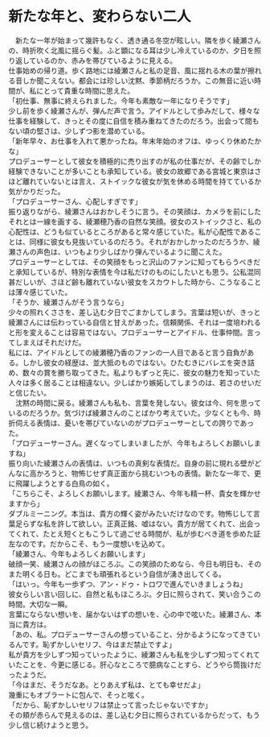# 新たな年と、変わらない二人  
  
　新たな一年が始まって幾許もなく、透き通る冬空が眩しい。隣を歩く綾瀬さんの、時折吹く北風に揺らぐ髪。ふと顕になる耳は少し冷えているのか、夕日を照り返しているのか、赤みを帯びているように見える。  
仕事始めの帰り道。歩く路地には綾瀬さんと私の足音、風に揺れる木の葉が擦れる音しか聞こえない。都会には珍しい沈黙、季節柄だろうか。この無音に近い時間が、私にとって貴重な時間に思えた。  
「初仕事、無事に終えられました。今年も素敵な一年になりそうです」  
少し前を歩く綾瀬さんが、弾んだ声で言う。アイドルとして歩みだして、様々な仕事を経験して、きっとその度に自信を積み重ねてきたのだろう。出会って間もない頃の堅さは、少しずつ影を潜めている。  
「新年早々、お仕事を入れて悪かったね。年末年始のオフは、ゆっくり休めたかな」  
プロデューサーとして彼女を積極的に売り出すのが私の仕事だが、その齢でしか経験できないことが多いことも承知している。彼女の故郷である宮城と東京はさほど離れていないとは言え、ストイックな彼女が気を休める時間を持てているか気がかりだった。  
「プロデューサーさん、心配しすぎです」  
振り返りながら、綾瀬さんはおかしそうに言う。その笑顔は、カメラを前にしたそれとは一線を画する、綾瀬穂乃香の自然な笑顔。彼女のストイックさと、私の心配性は、どうも似ているところがあると常々感じていた。私が心配性であることは、同様に彼女も見抜いているのだろう。それがおかしかったのだろうか、綾瀬さんの声色は、いつもより少しばかり弾んでいるように聞こえた。  
プロデューサーとしては、その笑顔をもっと沢山のファンに知ってもらうべきだと承知しているが、特別な表情を今は私だけのものにしたいとも思う。公私混同甚だしいが、さほど齢も離れていない彼女をスカウトした時から、こうなることは薄々感じていた。  
「そうか、綾瀬さんがそう言うなら」  
少々の照れくささを、差し込む夕日でごまかしてしまう。言葉は短いが、きっと綾瀬さんには伝わっている自信と甘えがあった。信頼関係、それは一度培われると形を変えることは容易ではない。プロデューサーとアイドル、仕事仲間。言ってしまえばそれだけだ。  
私には、アイドルとしての綾瀬穂乃香のファンの一人目であると言う自負がある。しかし彼女の経歴は、並大抵のものではない。ひたむきにバレエを突き詰め、数々の賞を勝ち取ってきた。私よりもずっと先に、彼女の魅力を知っていた人々は多く居ることは相違ない。少しばかり嫉妬してしまうのは、若さのせいだと信じたい。  
　沈黙の時間に戻る。綾瀬さんも私も、言葉を発しない。彼女は今、何を思っているのだろうか。気づけば綾瀬さんのことばかり考えていた。少なくとも今、時折伺える表情は、憂いを帯びていないのがプロデューサーとしての誇りであった。  
「プロデューサーさん。遅くなってしまいましたが、今年もよろしくお願いしますね」  
振り向いた綾瀬さんの表情は、いつもの真剣な表情だ。自身の前に現れる壁がどんなに高かろうと、物怖じせず真正面から挑むいつもの表情。新たな一年で、更に飛躍しようとする白鳥の如く。  
「こちらこそ、よろしくお願いします。綾瀬さん、今年も精一杯、貴女を輝かせますから」  
ダブルミーニング。本当は、貴方の輝く姿がみたいだけなのです。物怖じして言葉足らずな私を許して欲しい。正真正銘、嘘はない。貴方が居てくれて、出会ってくれて、たとえ短くともこうして過ごせる時間が、私が歩むべき道を歩めた証左なのです。だからこそ、もう一度想いを込めて。  
「綾瀬さん、今年もよろしくお願いします」  
破顔一笑、綾瀬さんの顔がほころぶ。この笑顔のためなら、今日も明日も、そのまた明くる日も。どこまでも頑張れるという自信が湧き出してくる。  
「はいっ。今年も一歩ずつ、アン・ドゥ・トロワで進んでいきましょうね」  
彼女らしい言い回しに、自然と私もほころぶ。夕日に照らされて、笑い合うこの時間。大切な一瞬。  
言葉にならない想いを、届かないはずの想いを、心の中で呟いた。綾瀬さん、本当に貴方は。  
「あの、私。プロデューサーさんの想っていること、分かるようになってきているんです。恥ずかしいセリフ、今はまだ禁止ですよ」  
私が貴方を少しずつ知っていったように、綾瀬さんも私を少しずつ知ってくれていたことを、今更に感じる。肝心なところで臆病なことすら、どうやら筒抜けだったようだ。  
「今はまだ、そうだなあ。とりあえず私は、とても幸せだよ」  
幾重にもオブラートに包んで、そっと呟く。  
「だから、恥ずかしいセリフは禁止って言ったじゃないですか」  
その頬が赤らんで見えるのは、差し込む夕日に照らされているからだって、もう少し信じ続けようと思う。  
